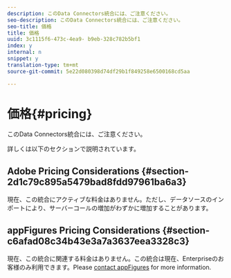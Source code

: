 ```yaml
---
description: このData Connectors統合には、ご注意ください。
seo-description: このData Connectors統合には、ご注意ください。
seo-title: 価格
title: 価格
uuid: 3c1115f6-473c-4ea9- b9eb-328c782b5bf1
index: y
internal: n
snippet: y
translation-type: tm+mt
source-git-commit: 5e22d080398d74df29b1f849258e6500168cd5aa

---
```



# 価格{#pricing}

このData Connectors統合には、ご注意ください。

詳しくは以下のセクションで説明されています。

## Adobe Pricing Considerations {#section-2d1c79c895a5479bad8fdd97961ba6a3}

現在、この統合にアクティブな料金はありません。ただし、データソースのインポートにより、サーバーコールの増加がわずかに増加することがあります。

## appFigures Pricing Considerations {#section-c6afad08c34b43e3a7a3637eea3328c3}

現在、この統合に関連する料金はありません。この統合は現在、Enterpriseのお客様のみ利用できます。Please [contact appFigures](https://appfigures.com/support/contact) for more information.
